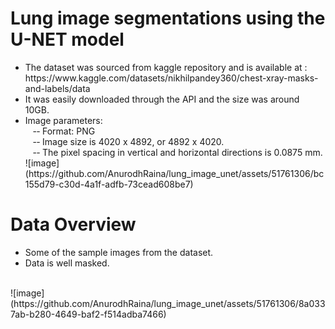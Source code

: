 # Lung image segmentations using the U-NET model
<uL>
 <LI>The dataset was sourced from kaggle repository and is available at : https://www.kaggle.com/datasets/nikhilpandey360/chest-xray-masks-and-labels/data</LI>

<LI>It was easily downloaded through the API and the size was around 10GB.</LI>

<LI>Image parameters:<br>
&nbsp &nbsp-­‐ Format: PNG<br>
&nbsp &nbsp-­‐ Image size is 4020 x 4892, or 4892 x 4020.<br>
&nbsp &nbsp-­‐ The pixel spacing in vertical and horizontal directions is 0.0875 mm.<br>
![image](https://github.com/AnurodhRaina/lung_image_unet/assets/51761306/bc155d79-c30d-4a1f-adfb-73cead608be7)<br>
</LI>
</uL>

# Data Overview 
<uL><li>Some of the
	sample images 
	from the dataset. </li>

<li>Data is well 
	masked.
</li>
</uL>
<br>
![image](https://github.com/AnurodhRaina/lung_image_unet/assets/51761306/8a0337ab-b280-4649-baf2-f514adba7466)
